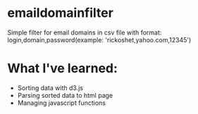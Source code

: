 # emaildomainfilter
Simple filter for email domains in csv file with format: login,domain,password(example: 'rickoshet,yahoo.com,12345')

# What I've learned:
  * Sorting data with d3.js
  * Parsing sorted data to html page
  * Managing javascript functions
